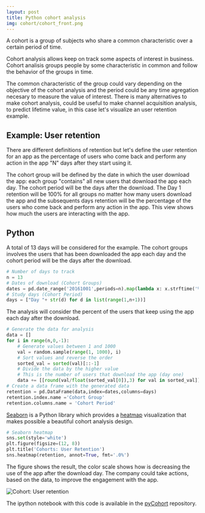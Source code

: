 ```yaml
---
layout: post
title: Python cohort analysis
img: cohort/cohort_front.png
---
```


A cohort is a group of subjects who share a common characteristic over a certain period of time. 

Cohort analysis allows keep on track some aspects of interest in business. Cohort analisis groups people by some characteristic in common and follow the behavior of the groups in time. 

The common characteristic of the group could vary depending on the objective of the cohort analysis and the period could be any time agregation necesary to measure the value of interest. There is many alternatives to make cohort analysis, could be useful to make channel acquisition analysis, to predict lifetime value, in this case let's visualize an user retention example.

## Example: User retention
There are different definitions of retention but let's define the user retention for an app as the percentage of users who come back and perform any action in the app "N" days after they start using it. 

The cohort group will be defined by the date in which the user download the app: each group "contains" all new users that download the app each day. The cohort period will be the days after the download. The Day 1 retention will be 100% for all groups no matter how many users download the app and the subsequents days retention will be the percentage of the users who come back and perform any action in the app. This view shows how much the users are interacting with the app.

## Python 

A total of 13 days will be considered for the example. The cohort groups involves the users that has been downloaded the app each day and the cohort period will be the days after the download.

```python
# Number of days to track
n = 13 
# Dates of download (Cohort Groups)
dates = pd.date_range('20161001',periods=n).map(lambda x: x.strftime('%Y-%m-%d'))
# Study days (Cohort Period) 
days = ["Day "+ str(d) for d in list(range(1,n+1))]
```

The analysis will consider the percent of the users that keep using the app each day after the download.

```python
# Generate the data for analysis
data = []
for i in range(n,0,-1):
    # Generate values between 1 and 1000
    val = random.sample(range(1, 1000), i) 
    # Sort values and reverse the order 
    sorted_val = sorted(val)[::-1] 
    # Divide the data by the higher value
    # This is the number of users that download the app (day one)
    data += [[round(val/float(sorted_val[0]),3) for val in sorted_val]]
# Create a data frame with the generated data
retention = pd.DataFrame(data,index=dates,columns=days)
retention.index.name ='Cohort Group'
retention.columns.name = 'Cohort Period'
```

[Seaborn](http://seaborn.pydata.org/) is a Python library which provides a [heatmap](http://seaborn.pydata.org/generated/seaborn.heatmap.html) visualization that makes possible a beautiful cohort analysis design.

```python
# Seaborn heatmap
sns.set(style='white')
plt.figure(figsize=(12, 8))
plt.title('Cohorts: User Retention')
sns.heatmap(retention, annot=True, fmt='.0%')
```
The figure shows the result, the color scale shows how is decreasing the use of the app after the download day. The company could take actions, based on the data, to improve the engagement with the app.

![Cohort: User retention]({{site.baseurl}}/images/cohort/cohort.png)

The ipython notebook with this code is available in the [pyCohort](https://github.com/juliettm/pyCohort) repository.

